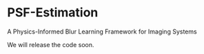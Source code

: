 # PSF-Estimation
A Physics-Informed Blur Learning Framework for Imaging Systems

We will release the code soon.
